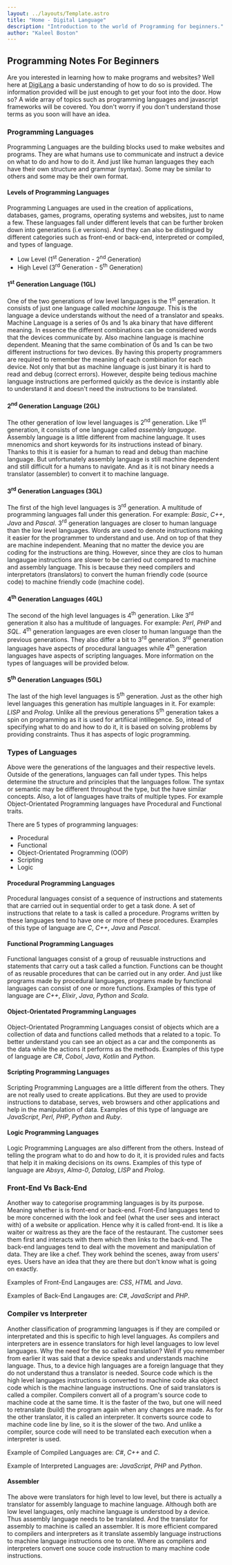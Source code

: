 ```yaml
---
layout: ../layouts/Template.astro
title: "Home - Digital Language"
description: "Introduction to the world of Programming for beginners."
author: "Kaleel Boston"
---
```

## Programming Notes For Beginners  

Are you interested in learning how to make programs and websites? Well here at <abbr title="Digital Language">DigiLang</abbr> a basic understanding of how to do so is provided. The information provided will be just enough to get your foot into the door. How so? A wide array of topics such as programming languages and javascript frameworks will be covered. You don't worry if you don't understand those terms as you soon will have an idea.  

### Programming Languages  

Programming Languages are the building blocks used to make websites and programs. They are what humans use to communicate and instruct a device on what to do and how to do it. And just like human languages they each have their own structure and grammar (syntax). Some may be similar to others and some may be their own format.  

#### Levels of Programming Languages  

Programming Languages are used in the creation of applications, databases, games, programs, operating systems and websites, just to name a few. These languages fall under different levels that can be further broken down into generations (i.e versions). And they can also be distingued by different categories such as front-end or back-end, interpreted or compiled, and types of language.  
* Low Level (1<sup>st</sup> Generation - 2<sup>nd</sup> Generation)
* High Level (3<sup>rd</sup> Generation - 5<sup>th</sup> Generation)  

#### 1<sup>st</sup> Generation Language (1GL)  

One of the two generations of low level languages is the 1<sup>st</sup> generation. It consists of just one language called *machine langauge*. This is the language a device understands without the need of a translator and speaks. Machine Language is a series of 0s and 1s aka binary that have different meaning. In essence the different combinations can be considered words that the devices communicate by. Also machine language is machine dependent. Meaning that the same combination of 0s and 1s can be two different instructions for two devices. By having this property programmers are required to remember the meaning of each combination for each device. Not only that but as machine language is just binary it is hard to read and debug (correct errors). However, despite being tedious machine language instructions are performed quickly as the device is instantly able to understand it and doesn't need the instructions to be translated.  

#### 2<sup>nd</sup> Generation Language (2GL)  

The other generation of low level languages is 2<sup>nd</sup> generation. Like 1<sup>st</sup> generation, it consists of one language called *assembly language*. Assembly language is a little different from machine language. It uses mnenomics and short keywords for its instructions instead of binary. Thanks to this it is easier for a human to read and debug than machine language. But unfortunately assembly language is still machine dependent and still difficult for a humans to navigate. And as it is not binary needs a translator (assembler) to convert it to machine language.  

#### 3<sup>rd</sup> Generation Languages (3GL)  

The first of the high level languages is 3<sup>rd</sup> generation. A multitude of programming languages fall under this generation. For example: *Basic*, *C++*, *Java* and *Pascal*. 3<sup>rd</sup> generation languages are closer to human language than the low level languages. Words are used to denote instructions making it easier for the programmer to understand and use. And on top of that they are machine independent. Meaning that no matter the device you are coding for the instructions are thing. However, since they are clos to human langaugae instructions are slower to be carried out compared to machine and assembly language. This is because they need compilers and interpretators (translators) to convert the human friendly code (source code) to machine friendly code (machine code).  

#### 4<sup>th</sup> Generation Languages (4GL)  

The second of the high level languages is 4<sup>th</sup> generation. Like 3<sup>rd</sup> generation it also has a multitude of languages. For example: *Perl*, *PHP* and *SQL*. 4<sup>th</sup> generation languages are even closer to human language than the previous generations. They also differ a bit to 3<sup>rd</sup> generation. 3<sup>rd</sup> generation languages have aspects of procedural languages while 4<sup>th</sup> generation languages have aspects of scripting languages. More information on the types of languages will be provided below.  

#### 5<sup>th</sup> Generation Languages (5GL)  

The last of the high level languages is 5<sup>th</sup> generation. Just as the other high level languages this generation has multiple languages in it. For example: *LISP* and *Prolog*. Unlike all the previous generations 5<sup>th</sup> generation takes a spin on programming as it is used for artifiical intillegence. So, intead of specifying what to do and how to do it, it is based on solving problems by providing constraints. Thus it has aspects of logic programming.

### Types of Languages  

Above were the generations of the languages and their respective levels. Outside of the generations, languages can fall under types. This helps determine the structure and principles that the languages follow. The syntax or semantic may be different throughout the type, but the have similar concepts. Also, a lot of languages have traits of multiple types. For example Object-Orientated Programming languages have Procedural and Functional traits.  

There are 5 types of programming languages:  
* Procedural
* Functional
* Object-Orientated Programming (OOP)
* Scripting
* Logic  

#### Procedural Programming Languages  

Procedural languages consist of a sequence of instructions and statements that are carried out in sequential order to get a task done. A set of instructions that relate to a task is called a procedure. Programs written by these languages tend to have one or more of these procedures. Examples of this type of language are *C*, *C++*, *Java* and *Pascal*.  

#### Functional Programming Languages  

Functional languages consist of a group of reusuable instructions and statements that carry out a task called a function. Functions can be thought of as reusable procedures that can be carried out in any order. And just like programs made by procedural languages, programs made by functional languages can consist of one or more functions. Examples of this type of language are *C++*, *Elixir*, *Java*, *Python* and *Scala*.  

#### Object-Orientated Programming Languages  

Object-Orientated Programming Languages consist of objects which are a collection of data and functions called methods that a related to a topic. To better understand you can see an object as a car and the components as the data while the actions it performs as the methods. 
Examples of this type of language are *C#*, *Cobol*, *Java*, *Kotlin* and *Python*.  

#### Scripting Programming Languages  

Scripting Programming Languages are a little different from the others. They are not really used to create applications. But they are used to provide instructions to database, serves, web browsers and other applications and help in the manipulation of data. Examples of this type of language are *JavaScript*, *Perl*, *PHP*, *Python* and *Ruby*.  

#### Logic Programming Languages  

Logic Programming Languages are also different from the others. Instead of telling the program what to do and how to do it, it is provided rules and facts that help it in making decisions on its owns. Examples of this type of language are *Absys*, *Alma-0*, *Datalog*, *LISP* and *Prolog*.  

### Front-End Vs Back-End  

Another way to categorise programming languages is by its purpose. Meaning whether is is front-end or back-end. Front-End languages tend to be more concerned with the look and feel (what the user sees and interact with) of a website or application. Hence why it is called front-end. It is like a waiter or waitress as they are the face of the restaurant. The customer sees them first and interacts with them which then links to the back-end. The back-end languages tend to deal with the movement and manipulation of data. They are like a chef. They work behind the scenes, away from users' eyes. Users have an idea that they are there but don't know what is going on exactly.  

Examples of Front-End Langauges are: *CSS*, *HTML* and *Java*.  

Examples of Back-End Langauges are: *C#*, *JavaScript* and *PHP*.  

### Compiler vs Interpreter  

Another classification of programming languages is if they are compiled or interpretated and this is specific to high level languages. As compilers and interpreters are in essence translators for high level languages to low level languages. Why the need for the so called translation? Well if you remember from earlier it was said that a device speaks and understands machine language. Thus, to a device high languages are a foreign language that they do not understand thus a translator is needed. Source code which is the high level languages instructions is converted to machine code aka object code which is the machine language instructions. One of said translators is called a compiler. Compilers convert all of a program's source code to machine code at the same time. It is the faster of the two, but one will need to retranslate (build) the program again when any changes are made. As for the other translator, it is called an interpreter. It converts source code to machine code line by line, so it is the slower of the two. And unlike a compiler, source code will need to be translated each execution when a interpreter is used.  

Example of Compiled Languages are: *C#*, *C++* and *C*.  

Example of Interpreted Languages are: *JavaScript*, *PHP* and *Python*.  

#### Assembler  

The above were translators for high level to low level, but there is actually a translator for assembly language to machine language. Although both are low level languages, only machine language is understood by a device. Thus assembly language needs to be translated. And the translator for assembly to machine is called an assembler. It is more efficient compared to compilers and interpreters as it translate assembly language instructions to machine language instructions one to one. Where as compilers and interpreters convert one souce code instruction to many machine code instructions.